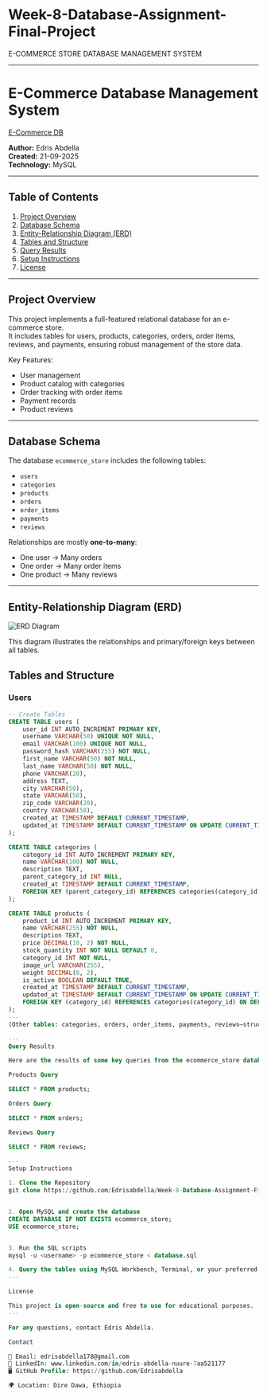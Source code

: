 # Week-8-Database-Assignment-Final-Project
E-COMMERCE STORE DATABASE MANAGEMENT SYSTEM

---
# E-Commerce Database Management System

[E-Commerce DB](ERD_diagram.png)

**Author:** Edris Abdella  
**Created:** 21-09-2025  
**Technology:** MySQL 

---

## Table of Contents
1. [Project Overview](#project-overview)  
2. [Database Schema](#database-schema)  
3. [Entity-Relationship Diagram (ERD)](#entity-relationship-diagram-erd)  
4. [Tables and Structure](#tables-and-structure)  
5. [Query Results](#query-results)  
6. [Setup Instructions](#setup-instructions)  
7. [License](#license)  

---

## Project Overview
This project implements a full-featured relational database for an e-commerce store.  
It includes tables for users, products, categories, orders, order items, reviews, and payments, ensuring robust management of the store data.

Key Features:  
- User management  
- Product catalog with categories  
- Order tracking with order items  
- Payment records  
- Product reviews  

---

## Database Schema
The database `ecommerce_store` includes the following tables:  
- `users`  
- `categories`  
- `products`  
- `orders`  
- `order_items`  
- `payments`  
- `reviews`  

Relationships are mostly **one-to-many**:
- One user → Many orders  
- One order → Many order items  
- One product → Many reviews  

---

## Entity-Relationship Diagram (ERD)
![ERD Diagram](assets/erd_diagram.png)

This diagram illustrates the relationships and primary/foreign keys between all tables.



## Tables and Structure

### Users
```sql
-- Create Tables
CREATE TABLE users (
    user_id INT AUTO_INCREMENT PRIMARY KEY,
    username VARCHAR(50) UNIQUE NOT NULL,
    email VARCHAR(100) UNIQUE NOT NULL,
    password_hash VARCHAR(255) NOT NULL,
    first_name VARCHAR(50) NOT NULL,
    last_name VARCHAR(50) NOT NULL,
    phone VARCHAR(20),
    address TEXT,
    city VARCHAR(50),
    state VARCHAR(50),
    zip_code VARCHAR(20),
    country VARCHAR(50),
    created_at TIMESTAMP DEFAULT CURRENT_TIMESTAMP,
    updated_at TIMESTAMP DEFAULT CURRENT_TIMESTAMP ON UPDATE CURRENT_TIMESTAMP
);

CREATE TABLE categories (
    category_id INT AUTO_INCREMENT PRIMARY KEY,
    name VARCHAR(100) NOT NULL,
    description TEXT,
    parent_category_id INT NULL,
    created_at TIMESTAMP DEFAULT CURRENT_TIMESTAMP,
    FOREIGN KEY (parent_category_id) REFERENCES categories(category_id) ON DELETE SET NULL
);

CREATE TABLE products (
    product_id INT AUTO_INCREMENT PRIMARY KEY,
    name VARCHAR(255) NOT NULL,
    description TEXT,
    price DECIMAL(10, 2) NOT NULL,
    stock_quantity INT NOT NULL DEFAULT 0,
    category_id INT NOT NULL,
    image_url VARCHAR(255),
    weight DECIMAL(8, 2),
    is_active BOOLEAN DEFAULT TRUE,
    created_at TIMESTAMP DEFAULT CURRENT_TIMESTAMP,
    updated_at TIMESTAMP DEFAULT CURRENT_TIMESTAMP ON UPDATE CURRENT_TIMESTAMP,
    FOREIGN KEY (category_id) REFERENCES categories(category_id) ON DELETE CASCADE
);
---
(Other tables: categories, orders, order_items, payments, reviews—structure available in database.sql)

---
Query Results

Here are the results of some key queries from the ecommerce_store database: you can select

Products Query

SELECT * FROM products;

Orders Query

SELECT * FROM orders;

Reviews Query

SELECT * FROM reviews;

---
Setup Instructions

1. Clone the Repository
git clone https://github.com/Edrisabdella/Week-8-Database-Assignment-Final-Project.git


2. Open MySQL and create the database
CREATE DATABASE IF NOT EXISTS ecommerce_store;
USE ecommerce_store;


3. Run the SQL scripts
mysql -u <username> -p ecommerce_store < database.sql

4. Query the tables using MySQL Workbench, Terminal, or your preferred client.
---

License

This project is open-source and free to use for educational purposes.
---

For any questions, contact Edris Abdella.

Contact

📧 Email: edrisabdella178@gmail.com
🔗 LinkedIn: www.linkedin.com/in/edris-abdella-nuure-7aa521177
🖥️ GitHub Profile: https://github.com/Edrisabdella

🌍 Location: Dire Dawa, Ethiopia
